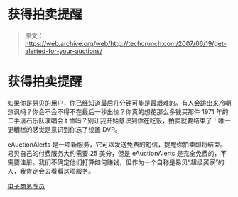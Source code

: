 # 获得拍卖提醒

> 原文：<https://web.archive.org/web/http://techcrunch.com/2007/06/19/get-alerted-for-your-auctions/>

# 获得拍卖提醒

如果你是易贝的用户，你已经知道最后几分钟可能是最艰难的。有人会跳出来冷嘲热讽吗？你会不会不得不在最后一秒出价？你真的想花那么多钱买那件 1971 年的二手滚石乐队演唱会 t 恤吗？别让我开始意识到你在吃饭，拍卖就要结束了！唯一更糟糕的感觉是意识到你忘了设置 DVR。

eAuctionAlerts 是一项新服务，它可以发送免费的短信，提醒你拍卖即将结束。易贝自己的付费服务大约需要 25 美分，但是 eAuctionAlerts 是完全免费的，不需要注册。我们不确定他们打算如何赚钱，但作为一个自称是易贝“超级买家”的人，我肯定会去看看这项服务。

[电子商务专员](https://web.archive.org/web/20210123030355/http://www.eauctionalerts.com/)